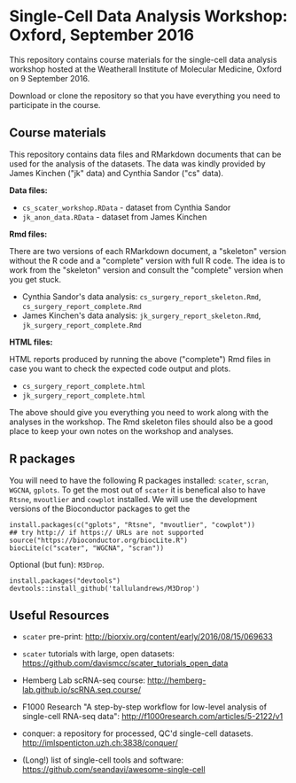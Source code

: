# Single-Cell Data Analysis Workshop: Oxford, September 2016

This repository contains course materials for the single-cell data analysis workshop hosted at the Weatherall Institute of Molecular Medicine, Oxford on 9 September 2016.

Download or clone the repository so that you have everything you need to participate in the course.

## Course materials

This repository contains data files and RMarkdown documents that can be used for the analysis of the datasets. The data was kindly provided by James Kinchen ("jk" data) and Cynthia Sandor ("cs" data).

**Data files:** 

* `cs_scater_workshop.RData` - dataset from Cynthia Sandor
* `jk_anon_data.RData` - dataset from James Kinchen

**Rmd files:**

There are two versions of each RMarkdown document, a "skeleton" version without the R code and a "complete" version with full R code. The idea is to work from the "skeleton" version and consult the "complete" version when you get stuck.

* Cynthia Sandor's data analysis: `cs_surgery_report_skeleton.Rmd`, `cs_surgery_report_complete.Rmd`
* James Kinchen's data analysis: `jk_surgery_report_skeleton.Rmd`, `jk_surgery_report_complete.Rmd`

**HTML files:**

HTML reports produced by running the above ("complete") Rmd files in case you want to check the expected code output and plots.

* `cs_surgery_report_complete.html`
* `jk_surgery_report_complete.html`

The above should give you everything you need to work along with the analyses in the workshop. The Rmd skeleton files should also be a good place to keep your own notes on the workshop and analyses.


## R packages

You will need to have the following R packages installed: `scater`, `scran`, `WGCNA`, `gplots`. To get the most out of `scater` it is benefical also to have `Rtsne`, `mvoutlier` and `cowplot` installed. We will use the development versions of the Bioconductor packages to get the 

```{r}
install.packages(c("gplots", "Rtsne", "mvoutlier", "cowplot"))
## try http:// if https:// URLs are not supported
source("https://bioconductor.org/biocLite.R")
biocLite(c("scater", "WGCNA", "scran"))
```

Optional (but fun): `M3Drop`.

```{r}
install.packages("devtools")
devtools::install_github('tallulandrews/M3Drop')
```


## Useful Resources

* `scater` pre-print:
http://biorxiv.org/content/early/2016/08/15/069633

* `scater` tutorials with large, open datasets:
https://github.com/davismcc/scater_tutorials_open_data

* Hemberg Lab scRNA-seq course:
http://hemberg-lab.github.io/scRNA.seq.course/

* F1000 Research "A step-by-step workflow for low-level analysis of single-cell RNA-seq data": 
http://f1000research.com/articles/5-2122/v1

* conquer: a repository for processed, QC'd single-cell datasets. 
http://imlspenticton.uzh.ch:3838/conquer/

* (Long!) list of single-cell tools and software:
https://github.com/seandavi/awesome-single-cell
